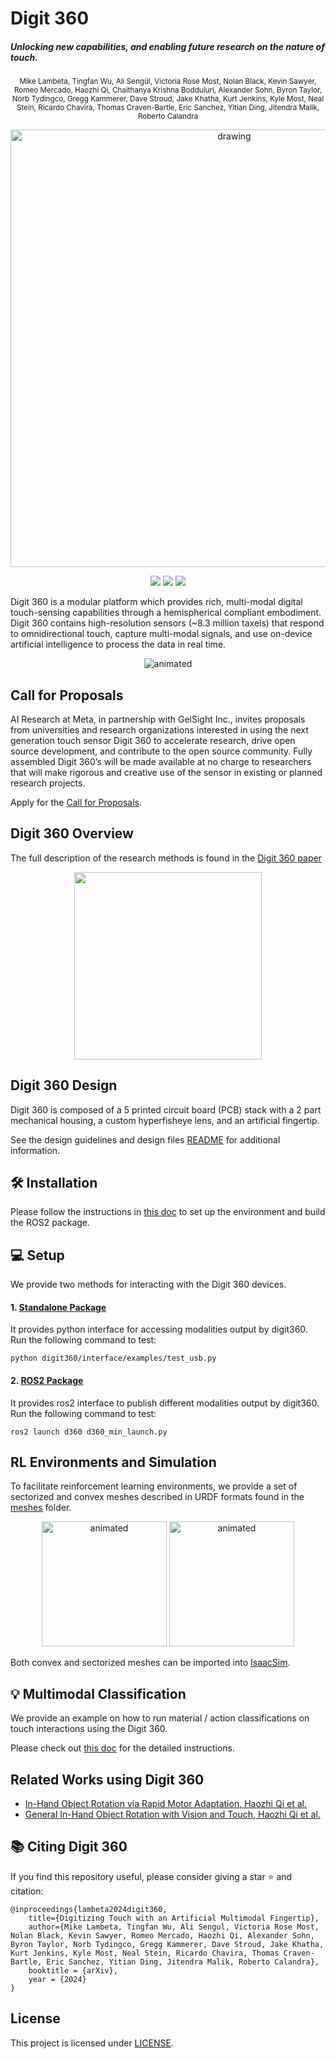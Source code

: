 # Digit 360
##### Unlocking new capabilities, and enabling future research on the nature of touch.

<p align="center">
<sub>Mike Lambeta, Tingfan Wu,
Ali Sengül,
Victoria Rose Most,
Nolan Black,
Kevin Sawyer,
Romeo Mercado,
Haozhi Qi,
Chaithanya Krishna Bodduluri,
Alexander Sohn,
Byron Taylor,
Norb Tydingco,
Gregg Kammerer,
Dave Stroud,
Jake Khatha,
Kurt Jenkins,
Kyle Most,
Neal Stein,
Ricardo Chavira,
Thomas Craven-Bartle,
Eric Sanchez,
Yitian Ding,
Jitendra Malik,
Roberto Calandra</sub>
</p>

<p align="center">
<img src="./.assets/digit360_logo.png" alt="drawing" width="700"/>
</p>

<p align="center">
    <a href="https://ai.facebook.com/research/publications/digitizing-touch-with-an-artificial-multimodal-fingertip"><img src="http://img.shields.io/badge/Paper-PDF-red.svg"></img></a>
    <a href="https://digit.ml"><img src="http://img.shields.io/badge/Project-Page-blue.svg"></img></a>
    <!-- <a href=""><img src="http://img.shields.io/badge/Video-Link-green.svg"></img></a> -->
    <a href="#-citing-digit-360"><img src="http://img.shields.io/badge/Cite-Us-orange.svg"></img></a>
</p>

Digit 360 is a modular platform which provides rich, multi-modal digital touch-sensing capabilities through a hemispherical compliant embodiment. Digit 360 contains high-resolution sensors (~8.3 million taxels) that respond to omnidirectional touch, capture multi-modal signals, and use on-device artificial intelligence to process the data in real time.

<p align="center">
<img src="./.assets/digit360_explode.gif" alt="animated" />
</p>

## Call for Proposals

AI Research at Meta, in partnership with GelSight Inc., invites proposals from universities and research organizations interested in using the next generation touch sensor Digit 360 to accelerate research, drive open source development, and contribute to the open source community. Fully assembled Digit 360’s will be made available at no charge to researchers that will make rigorous and creative use of the sensor in existing or planned research projects. 

Apply for the [Call for Proposals](https://digit.ml/cfp).

## Digit 360 Overview

The full description of the research methods is found in the [Digit 360 paper](https://ai.facebook.com/research/publications/digitizing-touch-with-an-artificial-multimodal-fingertip)

<p align="center">
<img src="./.assets/digit360_overview.png" width="300" />
</p>

## Digit 360 Design

Digit 360 is composed of a 5 printed circuit board (PCB) stack with a 2 part mechanical housing, a custom hyperfisheye lens, and an artificial fingertip. 

See the design guidelines and design files [README](./design/README.md) for additional information.

## 🛠️ Installation

Please follow the instructions in [this doc](./digit360/README.md) to set up the environment and build the ROS2 package.

## 💻 Setup

We provide two methods for interacting with the Digit 360 devices. 

#### 1. [Standalone Package](./digit360/interface)

It provides python interface for accessing modalities output by digit360. Run the following command to test:
```
python digit360/interface/examples/test_usb.py
```

#### 2. [ROS2 Package](./digit360/ros2)

It provides ros2 interface to publish different modalities output by digit360. Run the following command to test:

```commandline
ros2 launch d360 d360_min_launch.py
```

## RL Environments and Simulation

To facilitate reinforcement learning environments, we provide a set of sectorized and convex meshes described in URDF formats found in the [meshes](./meshes/) folder.

<p align="center">
<img src="./.assets/digit360_mesh1.gif" alt="animated" width="200"/>
<img src="./.assets/digit360_mesh2.gif" alt="animated" width="200"/>

Both convex and sectorized meshes can be imported into [IsaacSim](https://developer.nvidia.com/isaac/sim).
</p>

## 💡 Multimodal Classification

We provide an example on how to run material / action classifications on touch interactions using the Digit 360.

Please check out [this doc](train/multimodal/README.md) for the detailed instructions.

## Related Works using Digit 360

* [In-Hand Object Rotation via Rapid Motor Adaptation, Haozhi Qi et al.](https://haozhi.io/hora/)
* [General In-Hand Object Rotation with Vision and Touch, Haozhi Qi et al.](https://haozhi.io/rotateit/)

## 📚 Citing Digit 360

If you find this repository useful, please consider giving a star :star: and citation:

```
@inproceedings{lambeta2024digit360,
    title={Digitizing Touch with an Artificial Multimodal Fingertip},
    author={Mike Lambeta, Tingfan Wu, Ali Sengul, Victoria Rose Most, Nolan Black, Kevin Sawyer, Romeo Mercado, Haozhi Qi, Alexander Sohn, Byron Taylor, Norb Tydingco, Gregg Kammerer, Dave Stroud, Jake Khatha, Kurt Jenkins, Kyle Most, Neal Stein, Ricardo Chavira, Thomas Craven-Bartle, Eric Sanchez, Yitian Ding, Jitendra Malik, Roberto Calandra},
    booktitle = {arXiv},
    year = {2024}
}
```

## License
This project is licensed under [LICENSE](LICENSE).


